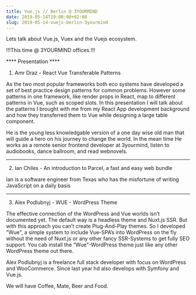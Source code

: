 ```yaml
---
title: Vue.js // Berlin @ 3YOURMIND
date: 2019-05-14T19:00:00+02:00
slug: 2019-05-14-vuejs-berlin-3yourmind
---
```


Lets talk about Vue.js, Vuex and the Vuejs ecosystem.

!!!This time @ 3YOURMIND offices.!!!

**** Presentation ****

1. Amr Draz - React Vue Transferable Patterns

As the two most popular frameworks both eco systems have developed a set of best practice design patterns for common problems. However some patterns in one framework, like render props in React, map to different patterns in Vue, such as scoped slots. In this presentation I will talk about the patterns I brought with me from my React App development background and how they transferred them to Vue while designing a large table component.

He is the young less knowledgable version of a one day wise old man that will guide a hero on his journey to change the world. In the mean time He works as a remote senior frontend developer at 3yourmind, listen to audiobooks, dance ballroom, and read webnovels.

*********************************************************************************

2. Ian Chiles - An introduction to Parcel, a fast and easy web bundle

Ian is a software engineer from Texas who has the misfortune of writing JavaScript on a daily basis

*********************************************************************************

3. Alex Podlubnyj - WUE - WordPress Theme

The effective connection of the WordPress and Vue worlds isn’t documented yet. The default way is a headless theme and Nuxt.js SSR. But with this approach you can’t create Plug-And-Play themes. So I developed "Wue", a simple system to include Vue-SPA’s into WordPress on the fly without the need of Nuxt.js or any other fancy SSR-Systems to get fully SEO support. You cab install the “Wue"-WordPress theme just like any other WordPress theme out there.

Alex Podlubnyj is a freelance full stack developer with focus on WordPress and WooCommerce. Since last year hd also develops with Symfony and Vue.js.

We will have Coffee, Mate, Beer and Food.

